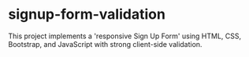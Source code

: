# signup-form-validation
This project implements a 'responsive Sign Up Form' using HTML, CSS, Bootstrap, and JavaScript with strong client-side validation.
